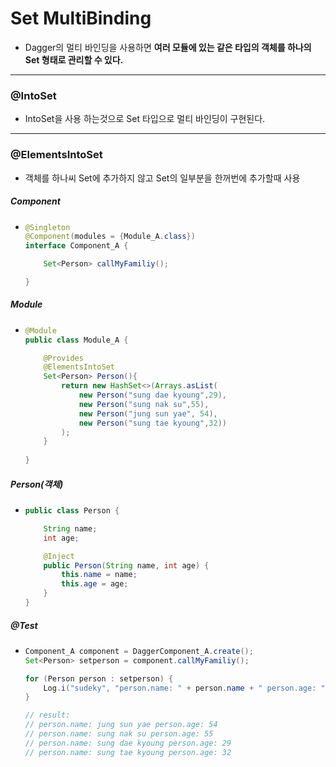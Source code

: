 # Set MultiBinding
* Dagger의 멀티 바인딩을 사용하면 **여러 모듈에 있는 같은 타입의 객체를 하나의 Set 형태로 관리할 수 있다.**
---
### @IntoSet
* IntoSet을 사용 하는것으로 Set<String> 타입으로 멀티 바인딩이 구현된다.

---
### @ElementsIntoSet
* 객체를 하나씨 Set에 추가하지 않고 Set<T>의 일부분을 한꺼번에 추가할때 사용
##### Component
* ```java
  @Singleton
  @Component(modules = {Module_A.class})
  interface Component_A {

      Set<Person> callMyFamiliy();

  }
##### Module
* ```java
  @Module
  public class Module_A {
  
      @Provides
      @ElementsIntoSet
      Set<Person> Person(){
          return new HashSet<>(Arrays.asList(
              new Person("sung dae kyoung",29),
              new Person("sung nak su",55),
              new Person("jung sun yae", 54),
              new Person("sung tae kyoung",32))
          );
      }
      
  }
##### Person(객체)
* ```java
  public class Person {

      String name;
      int age;

      @Inject
      public Person(String name, int age) {
          this.name = name;
          this.age = age;
      }
  }
##### @Test
* ```java
  Component_A component = DaggerComponent_A.create();
  Set<Person> setperson = component.callMyFamiliy();

  for (Person person : setperson) {
      Log.i("sudeky", "person.name: " + person.name + " person.age: " + person.age);
  }
  
  // result:
  // person.name: jung sun yae person.age: 54
  // person.name: sung nak su person.age: 55
  // person.name: sung dae kyoung person.age: 29
  // person.name: sung tae kyoung person.age: 32
